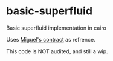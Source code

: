 # basic-superfluid
Basic superfluid implementation in cairo

Uses [Miguel's contract](https://github.com/m1guelpf/lil-web3/blob/main/src/LilSuperfluid.sol) as refrence.

This code is NOT audited, and still a wip.
